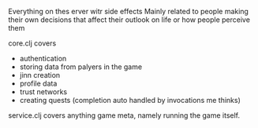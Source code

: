 Everything on thes erver witr side effects
Mainly related to people making their own decisions that affect their outlook on life or how people perceive them

core.clj covers
- authentication
- storing data  from palyers in the game
- jinn creation
- profile data
- trust networks
- creating quests (completion auto handled by invocations me thinks)

service.clj covers anything game meta, namely running the game itself.